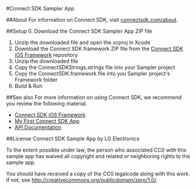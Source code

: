 #Connect SDK Sampler App

##About
For information on Connect SDK, visit [connectsdk.com/about](http://www.connectsdk.com/about/).

##Setup
0. Download the Connect SDK Sampler App ZIP file
1. Unzip the downloaded file and open the xcproj in Xcode
2. Download the Connect SDK framework ZIP file from the [Connect SDK iOS Framework](http://github.com/ConnectSDK/Connect-SDK-iOS-Framework) repository
3. Unzip the downloaded file
4. Copy the ConnectSDKStrings.strings file into your Sampler project
5. Copy the ConnectSDK.framework file into you Sampler project's Framework folder
6. Build & Run

##See also
For more information on using Connect SDK, we recommend you review the following material.

- [Connect SDK iOS Framework](http://github.com/ConnectSDK/Connect-SDK-iOS-Framework)
- [My First Connect SDK App](http://connectsdk.com/getting-started/my-first-iphone-app/)
- [API Documentation](http://connectsdk.com/docs/iosapi/)

##License
Connect SDK Sample App by LG Electronics

To the extent possible under law, the person who associated CC0 with
this sample app has waived all copyright and related or neighboring rights
to the sample app.

You should have received a copy of the CC0 legalcode along with this
work. If not, see http://creativecommons.org/publicdomain/zero/1.0/.